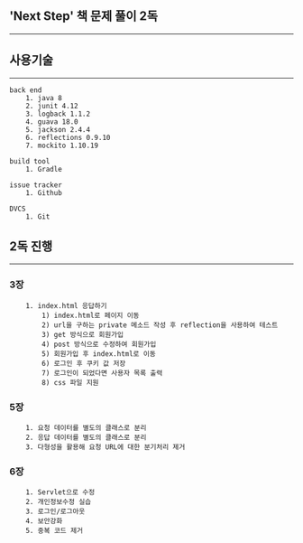 ## 'Next Step' 책 문제 풀이 2독
----

## 사용기술
----
```
back end
	1. java 8
	2. junit 4.12
	3. logback 1.1.2
	4. guava 18.0
	5. jackson 2.4.4
	6. reflections 0.9.10
	7. mockito 1.10.19
```
```
build tool
	1. Gradle
```
```
issue tracker
	1. Github
```
```
DVCS
	1. Git
```

## 2독 진행
----

### 3장
```
	1. index.html 응답하기
		1) index.html로 페이지 이동
		2) url을 구하는 private 메소드 작성 후 reflection을 사용하여 테스트
		3) get 방식으로 회원가입
		4) post 방식으로 수정하여 회원가입
		5) 회원가입 후 index.html로 이동
		6) 로그인 후 쿠키 값 저장
		7) 로그인이 되었다면 사용자 목록 출력
		8) css 파일 지원
```

### 5장
```
	1. 요청 데이터를 별도의 클래스로 분리
	2. 응답 데이터를 별도의 클래스로 분리
	3. 다형성을 활용해 요청 URL에 대한 분기처리 제거
```

### 6장
```
	1. Servlet으로 수정
	2. 개인정보수정 실습
	3. 로그인/로그아웃
	4. 보안강화
	5. 중복 코드 제거
```